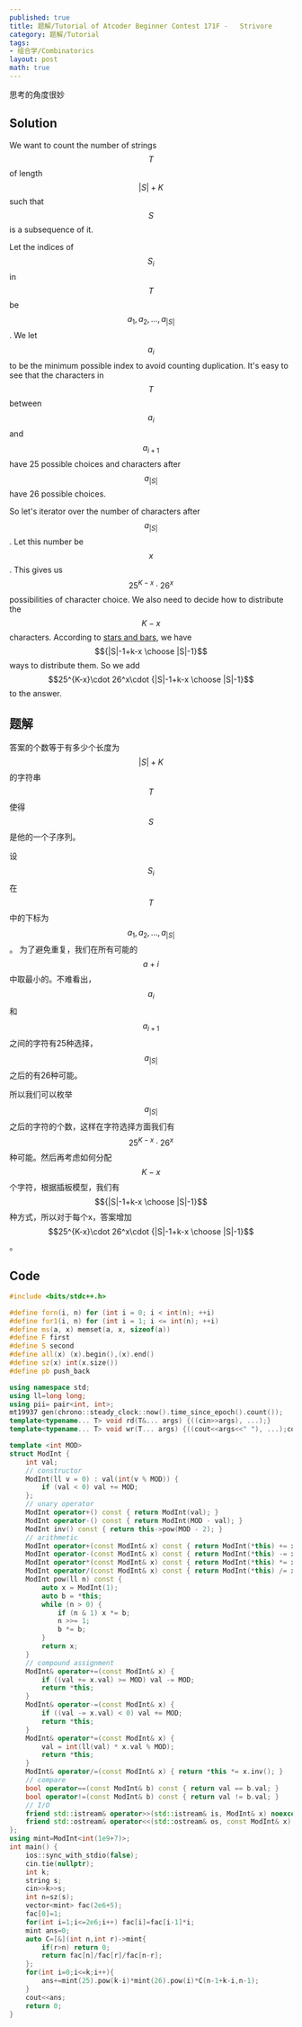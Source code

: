 ```yaml
---
published: true
title: 题解/Tutorial of Atcoder Beginner Contest 171F - 	Strivore
category: 题解/Tutorial
tags:
- 组合学/Combinatorics
layout: post
math: true
---
```

思考的角度很妙
<!-- more -->

## Solution

We want to count the number of strings $$T$$ of length $$|S|+K$$ such that $$S$$ is a subsequence of it.

Let the indices of $$S_i$$ in $$T$$ be $$a_1,a_2,\dots,a_{|S|}$$. We let $$a_i$$ to be the minimum possible index to avoid counting duplication. It's easy to see that the characters in $$T$$ between $$a_i$$ and $$a_{i+1}$$ have 25 possible choices and characters after $$a_{|S|}$$ have 26 possible choices.

So let's iterator over the number of characters after $$a_{|S|}$$. Let this number be $$x$$. This gives us $$25^{K-x}\cdot 26^x$$ possibilities of character choice. We also need to decide how to distribute the $$K-x$$ characters. According to [stars and bars](https://en.wikipedia.org/wiki/Stars_and_bars_%28combinatorics%29]), we have $${|S|-1+k-x \choose |S|-1}$$ ways to distribute them. So we add $$25^{K-x}\cdot 26^x\cdot {|S|-1+k-x \choose |S|-1}$$ to the answer.

## 题解

答案的个数等于有多少个长度为$$|S|+K$$的字符串$$T$$使得$$S$$是他的一个子序列。

设$$S_i$$在$$T$$中的下标为$$a_1,a_2,\dots,a_{|S|}$$。 为了避免重复，我们在所有可能的$$a+i$$中取最小的。不难看出，$$a_i$$和$$a_{i+1}$$之间的字符有25种选择，$$a_{|S|}$$之后的有26种可能。

所以我们可以枚举$$a_{|S|}$$之后的字符的个数，这样在字符选择方面我们有$$25^{K-x}\cdot 26^x$$种可能。然后再考虑如何分配$$K-x$$个字符，根据插板模型，我们有$${|S|-1+k-x \choose |S|-1}$$种方式，所以对于每个x，答案增加$$25^{K-x}\cdot 26^x\cdot {|S|-1+k-x \choose |S|-1}$$。

## Code
```cpp
#include <bits/stdc++.h>

#define forn(i, n) for (int i = 0; i < int(n); ++i)
#define for1(i, n) for (int i = 1; i <= int(n); ++i)
#define ms(a, x) memset(a, x, sizeof(a))
#define F first
#define S second
#define all(x) (x).begin(),(x).end()
#define sz(x) int(x.size())
#define pb push_back

using namespace std;
using ll=long long;
using pii= pair<int, int>;
mt19937 gen(chrono::steady_clock::now().time_since_epoch().count());
template<typename... T> void rd(T&... args) {((cin>>args), ...);}
template<typename... T> void wr(T... args) {((cout<<args<<" "), ...);cout<<endl;}

template <int MOD>
struct ModInt {
    int val;
    // constructor
    ModInt(ll v = 0) : val(int(v % MOD)) {
        if (val < 0) val += MOD;
    };
    // unary operator
    ModInt operator+() const { return ModInt(val); }
    ModInt operator-() const { return ModInt(MOD - val); }
    ModInt inv() const { return this->pow(MOD - 2); }
    // arithmetic
    ModInt operator+(const ModInt& x) const { return ModInt(*this) += x; }
    ModInt operator-(const ModInt& x) const { return ModInt(*this) -= x; }
    ModInt operator*(const ModInt& x) const { return ModInt(*this) *= x; }
    ModInt operator/(const ModInt& x) const { return ModInt(*this) /= x; }
    ModInt pow(ll n) const {
        auto x = ModInt(1);
        auto b = *this;
        while (n > 0) {
            if (n & 1) x *= b;
            n >>= 1;
            b *= b;
        }
        return x;
    }
    // compound assignment
    ModInt& operator+=(const ModInt& x) {
        if ((val += x.val) >= MOD) val -= MOD;
        return *this;
    }
    ModInt& operator-=(const ModInt& x) {
        if ((val -= x.val) < 0) val += MOD;
        return *this;
    }
    ModInt& operator*=(const ModInt& x) {
        val = int(ll(val) * x.val % MOD);
        return *this;
    }
    ModInt& operator/=(const ModInt& x) { return *this *= x.inv(); }
    // compare
    bool operator==(const ModInt& b) const { return val == b.val; }
    bool operator!=(const ModInt& b) const { return val != b.val; }
    // I/O
    friend std::istream& operator>>(std::istream& is, ModInt& x) noexcept { return is >> x.val; }
    friend std::ostream& operator<<(std::ostream& os, const ModInt& x) noexcept { return os << x.val; }
};
using mint=ModInt<int(1e9+7)>;
int main() {
    ios::sync_with_stdio(false);
    cin.tie(nullptr);
    int k;
    string s;
    cin>>k>>s;
    int n=sz(s);
    vector<mint> fac(2e6+5);
    fac[0]=1;
    for(int i=1;i<=2e6;i++) fac[i]=fac[i-1]*i;
    mint ans=0;
    auto C=[&](int n,int r)->mint{
        if(r>n) return 0;
        return fac[n]/fac[r]/fac[n-r];
    };
    for(int i=0;i<=k;i++){
        ans+=mint(25).pow(k-i)*mint(26).pow(i)*C(n-1+k-i,n-1);
    }
    cout<<ans;
    return 0;
}
```